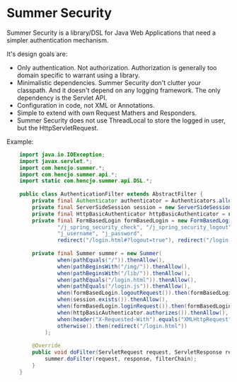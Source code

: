 # Summer Security

Summer Security is a library/DSL for Java Web Applications that need a simpler authentication mechanism. 

It's design goals are:
* Only authentication. Not authorization. Authorization is generally too domain specific to warrant using a library.
* Minimalistic dependencies. Summer Security don't clutter your classpath. And it doesn't depend on any logging framework. The only dependency is the Servlet API.
* Configuration in code, not XML or Annotations. 
* Simple to extend with own Request Mathers and Responders.
* Summer Security does not use ThreadLocal to store the logged in user, but the HttpServletRequest.

Example:

```java
    import java.io.IOException;
  	import javax.servlet.*;
  	import com.hencjo.summer.*;
  	import com.hencjo.summer.api.*;
  	import static com.hencjo.summer.api.DSL.*;
  
  	public class AuthenticationFilter extends AbstractFilter {
  		private final Authenticator authenticator = Authenticators.allowEveryoneAuthenticator();
  		private final ServerSideSession session = new ServerSideSession("JSESSIONID");
  		private final HttpBasicAuthenticator httpBasicAuthenticator = new HttpBasicAuthenticator(authenticator);
  		private final FormBasedLogin formBasedLogin = new FormBasedLogin(authenticator, session.sessionWriter(), 
  				"/j_spring_security_check", "/j_spring_security_logout", 
  				"j_username", "j_password", 
  				redirect("/login.html#?logout=true"), redirect("/login.html#?failure=true"), redirect("/index.html"));
  
  		private final Summer summer = new Summer(
  				when(pathEquals("/")).thenAllow(),
  				when(pathBeginsWith("/img/")).thenAllow(),
  				when(pathBeginsWith("/lib/")).thenAllow(),
  				when(pathEquals("/login.html")).thenAllow(),
  				when(pathEquals("/login.js")).thenAllow(),
  				when(formBasedLogin.logoutRequest()).then(formBasedLogin.performLogoutRequest()),
  				when(session.exists()).thenAllow(),
  				when(formBasedLogin.loginRequest()).then(formBasedLogin.performLoginRequest()),
  				when(httpBasicAuthenticator.authorizes()).thenAllow(),
  				when(header("X-Requested-With").equals("XMLHttpRequest")).then(status(403)),
  				otherwise().then(redirect("/login.html"))
  			);
  		
  		@Override
  		public void doFilter(ServletRequest request, ServletResponse response, FilterChain filterChain) throws IOException, ServletException {
  			summer.doFilter(request, response, filterChain);
  		}
  	}
```
